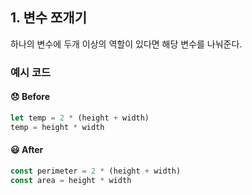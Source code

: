 ## 1. 변수 쪼개기

하나의 변수에 두개 이상의 역할이 있다면 해당 변수를 나눠준다.

### 예시 코드

#### 😞 Before
```js
let temp = 2 * (height + width)
temp = height * width
```

#### 😃 After
```js
const perimeter = 2 * (height + width)
const area = height * width
```